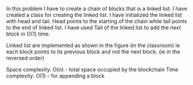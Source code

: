 In this problem I have to create a chain of blocks that is a linked list.
I have created a class for creating the linked list. I have initialized the linked list with head and tail. Head points to the starting of the chain while tail points to the end of linked list. I have used Tail of the linked list to add the next block in O(1) time.

Linked list are implemented as shown in the figure (in the classroom) ie each block points to its previous block and not the next block. (ie in the reversed order)

Space complexity: O(n) - total space occupied by the blockchain
Time complexity: O(1) - for appending a block
